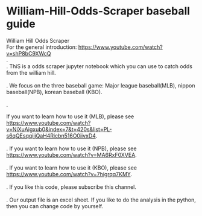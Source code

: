 # William-Hill-Odds-Scraper baseball guide
William Hill Odds Scraper<br/>
For the general introduction:
https://www.youtube.com/watch?v=shP8bC9XWcQ <br/>.
 <br/>.
ThiS is a odds scraper jupyter notebook which you can use to catch odds from the william hill. <br/>
 <br/>.
We focus on the three baseball game: Major league baseball(MLB), nippon baseball(NPB), korean baseball (KBO). <br/> <br/>.

If you want to learn how to use it (MLB), please see https://www.youtube.com/watch?v=NiXuAigxub0&index=7&t=420s&list=PL-s6qQEsqqiijQaH4Ricbn516O0iivxD4. <br/> <br/>.
If you want to learn how to use it (NPB), please see https://www.youtube.com/watch?v=MA6RxF0XVEA. <br/> <br/>.
If you want to learn how to use it (KBO), please see https://www.youtube.com/watch?v=7higrqq7KMY. <br/> <br/>.
If you like this code, please subscribe this channel.<br/> <br/>.
Our output file is an excel sheet. If you like to do the analysis in the python, then you can change code by yourself.

